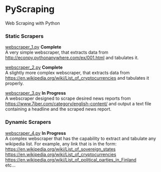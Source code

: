# PyScraping
Web Scraping with Python

### Static Scrapers
[webscraper_1.py](https://github.com/ykashou92/PyScraping/blob/master/webscraper_1.py) **Complete**  
A very simple webscraper, that extracts data from http://econpy.pythonanywhere.com/ex/001.html and tabulates it.

[webscraper_2.py](https://github.com/ykashou92/PyScraping/blob/master/webscraper_2.py) **Complete**  
A slightly more complex webscraper, that extracts data from https://en.wikipedia.org/wiki/List_of_cryptocurrencies and tabulates it properly.

[webscraper_3.py]("") **In Progress**  
A webscraper designed to scrape desired news reports from https://www.7iber.com/category/english-content/ and output a text file containing a headline and the scraped news report.

### Dynamic Scrapers
[webscraper_4.py]("") **In Progress**  
A complex webscraper that has the capability to extract and tabulate any wikipedia list. For example, any link that is in the form:  
https://en.wikipedia.org/wiki/List_of_sovereign_states  
https://en.wikipedia.org/wiki/List_of_cryptocurrencies  
https://en.wikipedia.org/wiki/List_of_political_parties_in_Finland  
etc...


